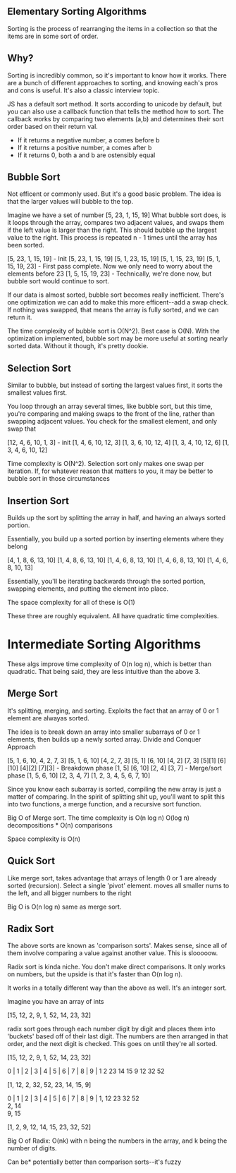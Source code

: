 ## Elementary Sorting Algorithms
Sorting is the process of rearranging the items in a collection so that the items are in some sort of order.

## Why?

Sorting is incredibly common, so it's important to know how it works. There are a bunch of different approaches to sorting, and knowing each's pros and cons is useful. It's also a classic interview topic.

JS has a default sort method. It sorts according to unicode by default, but you can also use a callback function that tells the method how to sort. The callback works by comparing two elements (a,b) and determines their sort order based on their return val. 
  * If it returns a negative number, a comes before b
  * If it returns a positive number, a comes after b
  * If it returns 0, both a and b are ostensibly equal

## Bubble Sort
Not efficent or commonly used. But it's a good basic problem.
The idea is that the larger values will bubble to the top.

Imagine we have a set of number [5, 23, 1, 15, 19]
What bubble sort does, is it loops through the array, compares two adjacent values, and swaps them if the left value is larger than the right. This should bubble up the largest value to the right. This process is repeated n - 1 times until the array has been sorted.

[5, 23, 1, 15, 19] - Init
[5, 23, 1, 15, 19] 
[5, 1, 23, 15, 19]
[5, 1, 15, 23, 19]
[5, 1, 15, 19, 23] - First pass complete. Now we only need to worry about the elements before 23
[1, 5, 15, 19, 23] - Technically, we're done now, but bubble sort would continue to sort.

If our data is almost sorted, bubble sort becomes really inefficient. There's one optimization we can add to make this more efficent--add a swap check. If nothing was swapped, that means the array is fully sorted, and we can return it.

The time complexity of bubble sort is O(N^2). Best case is O(N). With the optimization implemented, bubble sort may be more useful at sorting nearly sorted data. Without it though, it's pretty dookie. 

## Selection Sort

Similar to bubble, but instead of sorting the largest values first, it sorts the smallest values first.

You loop through an array several times, like bubble sort, but this time, you're comparing and making swaps to the front of the line, rather than swapping adjacent values. You check for the smallest element, and only swap that

[12, 4, 6, 10, 1, 3] - init
[1, 4, 6, 10, 12, 3]
[1, 3, 6, 10, 12, 4]
[1, 3, 4, 10, 12, 6]
[1, 3, 4, 6, 10, 12]

Time complexity is O(N^2). Selection sort only makes one swap per iteration. If, for whatever reason that matters to you, it may be better to bubble sort in those circumstances

## Insertion Sort

Builds up the sort by splitting the array in half, and having an always sorted portion.

Essentially, you build up a sorted portion by inserting elements where they belong

[4, 1, 8, 6, 13, 10]
[1, 4, 8, 6, 13, 10]
[1, 4, 6, 8, 13, 10]
[1, 4, 6, 8, 13, 10]
[1, 4, 6, 8, 10, 13]

Essentially, you'll be iterating backwards through the sorted portion, swapping elements, and putting the element into place.

The space complexity for all of these is O(1)

These three are roughly equivalent. All have quadratic time complexities. 

# Intermediate Sorting Algorithms
These algs improve time complexity of O(n log n), which is better than quadratic. That being said, they are less intuitive than the above 3.

## Merge Sort
It's splitting, merging, and sorting. Exploits the fact that an array of 0 or 1 element are alwayas sorted. 

The idea is to break down an array into smaller subarrays of 0 or 1 elements, then builds up a newly sorted array. Divide and Conquer Approach

[5, 1, 6, 10, 4, 2, 7, 3]
[5, 1, 6, 10] [4, 2, 7, 3]
[5, 1] [6, 10] [4, 2] [7, 3]
[5][1] [6][10] [4][2] [7][3] - Breakdown phase
[1, 5] [6, 10] [2, 4] [3, 7] - Merge/sort phase
[1, 5, 6, 10] [2, 3, 4, 7]
[1, 2, 3, 4, 5, 6, 7, 10]

Since you know each subarray is sorted, compiling the new array is just a matter of comparing. In the spirit of splitting shit up, you'll want to split this into two functions, a merge function, and a recursive sort function.

Big O of Merge sort. The time complexity is O(n log n)
O(log n) decompositions * O(n) comparisons

Space complexity is O(n)

## Quick Sort

Like merge sort, takes advantage that arrays of length 0 or 1 are already sorted (recursion).
Select a single 'pivot' element. moves all smaller nums to the left, and all bigger numbers to the right

Big O is O(n log n) same as merge sort.

## Radix Sort

The above sorts are known as 'comparison sorts'. Makes sense, since all of them involve comparing a value against another value. This is slooooow.

Radix sort is kinda niche. You don't make direct comparisons. It only works on numbers, but the upside is that it's faster than O(n log n).

It works in a totally different way than the above as well. It's an integer sort.

Imagine you have an array of ints 

[15, 12, 2, 9, 1, 52, 14, 23, 32]

radix sort goes through each number digit by digit and places them into 'buckets' based off of their last digit. The numbers are then arranged in that order, and the next digit is checked. This goes on until they're all sorted.

[15, 12, 2, 9, 1, 52, 14, 23, 32]

0 | 1 | 2 | 3 | 4 | 5 | 6 | 7 | 8 | 9 |
    1   2   23  14  15              9 
       12
       32
       52

[1, 12, 2, 32, 52, 23, 14, 15, 9]

0 | 1 | 2 | 3 | 4 | 5 | 6 | 7 | 8 | 9 |
1,  12  23  32      52  
2,  14    
9,  15

[1, 2, 9, 12, 14, 15, 23, 32, 52]

Big O of Radix: O(nk) with n being the numbers in the array, and k being the number of digits.

Can be* potentially better than comparison sorts--it's fuzzy

